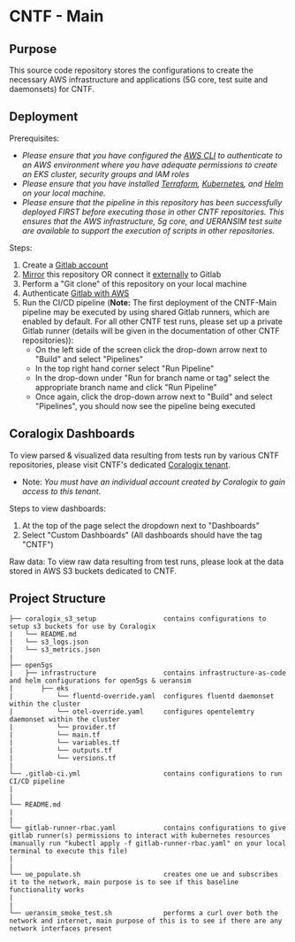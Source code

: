 # CNTF - Main

## Purpose
This source code repository stores the configurations to create the necessary AWS infrastructure and applications (5G core, test suite and daemonsets) for CNTF.

## Deployment
Prerequisites:

* *Please ensure that you have configured the [AWS CLI](https://docs.aws.amazon.com/cli/latest/userguide/getting-started-quickstart.html) to authenticate to an AWS environment where you have adequate permissions to create an EKS cluster, security groups and IAM roles* 
* *Please ensure that you have installed [Terraform](https://developer.hashicorp.com/terraform/tutorials/aws-get-started/install-cli), [Kubernetes](https://docs.aws.amazon.com/eks/latest/userguide/install-kubectl.html), and [Helm](https://helm.sh/docs/intro/install/) on your local machine.*
* *Please ensure that the pipeline in this repository has been successfully deployed FIRST before executing those in other CNTF repositories. This ensures that the AWS infrastructure, 5g core, and UERANSIM test suite are available to support the execution of scripts in other repositories.*  

Steps:
1. Create a [Gitlab account](https://www.google.com/url?sa=t&rct=j&q=&esrc=s&source=web&cd=&cad=rja&uact=8&ved=2ahUKEwivrc2D7qqBAxWIlYkEHf0iBigQFnoECBQQAQ&url=https%3A%2F%2Fgitlab.com%2Fusers%2Fsign_up&usg=AOvVaw3DBJ7z7gBPTaP7wwyiUxDg&opi=89978449)
2. [Mirror](https://docs.gitlab.com/ee/user/project/repository/mirror/) this repository OR connect it [externally](https://docs.gitlab.com/ee/ci/ci_cd_for_external_repos/) to Gitlab 
3. Perform a "Git clone" of this repository on your local machine
4. Authenticate [Gitlab with AWS](https://docs.gitlab.com/ee/ci/cloud_deployment/)
5. Run the CI/CD pipeline (**Note:** The first deployment of the CNTF-Main pipeline may be executed by using shared Gitlab runners, which are enabled by default. For all other CNTF test runs, please set up a private Gitlab runner (details will be given in the documentation of other CNTF repositories)):
    * On the left side of the screen click the drop-down arrow next to "Build" and select "Pipelines"
    * In the top right hand corner select "Run Pipeline"
    * In the drop-down under "Run for branch name or tag" select the appropriate branch name and click "Run Pipeline"
    * Once again, click the drop-down arrow next to "Build" and select "Pipelines", you should now see the pipeline being executed
    
## Coralogix Dashboards
To view parsed & visualized data resulting from tests run by various CNTF repositories, please visit CNTF's dedicated [Coralogix tenant](https://dish-wireless-network.atlassian.net/wiki/spaces/MSS/pages/509509825/Coralogix+CNTF+Dashboards).
* Note: *You must have an individual account created by Coralogix to gain access to this tenant.*
    
Steps to view dashboards:
1. At the top of the page select the dropdown next to "Dashboards"
2. Select "Custom Dashboards" (All dashboards should have the tag "CNTF")

Raw data: To view raw data resulting from test runs, please look at the data stored in AWS S3 buckets dedicated to CNTF.

## Project Structure
```
├── coralogix_s3_setup                 contains configurations to setup s3 buckets for use by Coralogix 
|   └── README.md
|   └── s3_logs.json
|   └── s3_metrics.json
|
├── open5gs
|   ├── infrastructure                 contains infrastructure-as-code and helm configurations for open5gs & ueransim
|      	├── eks
|           └── fluentd-override.yaml  configures fluentd daemonset within the cluster
|           └── otel-override.yaml     configures opentelemtry daemonset within the cluster
|           └── provider.tf
|           └── main.tf                    
|           └── variables.tf                
|           └── outputs.tf 
|           └── versions.tf
|
└── .gitlab-ci.yml                     contains configurations to run CI/CD pipeline
|
|
└── README.md  
|
|
└── gitlab-runner-rbac.yaml            contains configurations to give gitlab runner(s) permissions to interact with kubernetes resources (manually run "kubectl apply -f gitlab-runner-rbac.yaml" on your local terminal to execute this file) 
|
|
└── ue_populate.sh                     creates one ue and subscribes it to the network, main purpose is to see if this baseline functionality works
|
|
└── ueransim_smoke_test.sh             performs a curl over both the network and internet, main purpose of this is to see if there are any network interfaces present            
                                  
```
